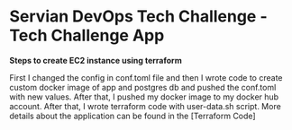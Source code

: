 # Servian DevOps Tech Challenge - Tech Challenge App

**Steps to create EC2 instance using terraform**


First I changed the config in conf.toml file and then I wrote code to create custom docker image of app and postgres db and pushed the conf.toml with new values.
After that, I pushed my docker image to my docker hub account.
After that, I wrote terraform code with user-data.sh script.
More details about the application can be found in the [Terraform Code]
